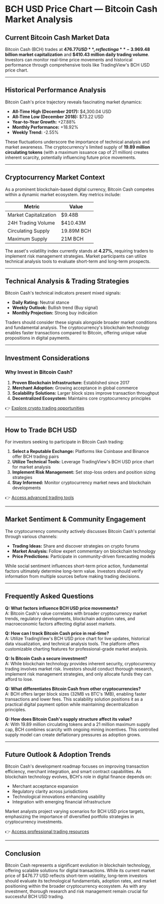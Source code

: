 # BCH USD Price Chart — Bitcoin Cash Market Analysis

## Current Bitcoin Cash Market Data  
Bitcoin Cash (BCH) trades at **$476.77 USD**, reflecting a **-3.96% decline** in the last 24 hours. This digital asset demonstrates typical cryptocurrency market volatility, with a **$9.48 billion market capitalization** and **$410.43 million daily trading volume**. Investors can monitor real-time price movements and historical performance through comprehensive tools like TradingView's BCH USD price chart.  

---

## Historical Performance Analysis  
Bitcoin Cash's price trajectory reveals fascinating market dynamics:  
- **All-Time High (December 2017):** $4,300.04 USD  
- **All-Time Low (December 2018):** $73.22 USD  
- **Year-to-Year Growth:** +27.88%  
- **Monthly Performance:** +18.92%  
- **Weekly Trend:** -2.55%  

These fluctuations underscore the importance of technical analysis and market awareness. The cryptocurrency's limited supply of **19.89 million circulating tokens** (with a maximum issuance cap of 21 million) creates inherent scarcity, potentially influencing future price movements.  

---

## Cryptocurrency Market Context  
As a prominent blockchain-based digital currency, Bitcoin Cash competes within a dynamic market ecosystem. Key metrics include:  

| Metric                | Value             |  
|-----------------------|-------------------|  
| Market Capitalization | $9.48B            |  
| 24H Trading Volume    | $410.43M          |  
| Circulating Supply    | 19.89M BCH        |  
| Maximum Supply        | 21M BCH           |  

The asset's volatility index currently stands at **4.27%**, requiring traders to implement risk management strategies. Market participants can utilize technical analysis tools to evaluate short-term and long-term prospects.  

---

## Technical Analysis & Trading Strategies  
Bitcoin Cash's technical indicators present mixed signals:  
- **Daily Rating:** Neutral stance  
- **Weekly Outlook:** Bullish trend (Buy signal)  
- **Monthly Projection:** Strong buy indication  

Traders should consider these signals alongside broader market conditions and fundamental analysis. The cryptocurrency's blockchain technology enables faster transactions compared to Bitcoin, offering unique value propositions in digital payments.  

---

## Investment Considerations  

### Why Invest in Bitcoin Cash?  
1. **Proven Blockchain Infrastructure:** Established since 2017  
2. **Merchant Adoption:** Growing acceptance in global commerce  
3. **Scalability Solutions:** Larger block sizes improve transaction throughput  
4. **Decentralized Ecosystem:** Maintains core cryptocurrency principles  

👉 [Explore crypto trading opportunities](https://bit.ly/okx-bonus)  

---

## How to Trade BCH USD  
For investors seeking to participate in Bitcoin Cash trading:  
1. **Select a Reputable Exchange:** Platforms like Coinbase and Binance offer BCH trading pairs  
2. **Utilize Technical Tools:** Leverage TradingView's BCH USD price chart for market analysis  
3. **Implement Risk Management:** Set stop-loss orders and position sizing strategies  
4. **Stay Informed:** Monitor cryptocurrency market news and blockchain developments  

👉 [Access advanced trading tools](https://bit.ly/okx-bonus)  

---

## Market Sentiment & Community Engagement  
The cryptocurrency community actively discusses Bitcoin Cash's potential through various channels:  
- **Trading Ideas:** Share and discover strategies on crypto forums  
- **Market Analysis:** Follow expert commentary on blockchain technology  
- **Price Predictions:** Participate in community-driven forecasting models  

While social sentiment influences short-term price action, fundamental factors ultimately determine long-term value. Investors should verify information from multiple sources before making trading decisions.  

---

## Frequently Asked Questions  

**Q: What factors influence BCH USD price movements?**  
A: Bitcoin Cash's value correlates with broader cryptocurrency market trends, regulatory developments, blockchain adoption rates, and macroeconomic factors affecting digital asset markets.  

**Q: How can I track Bitcoin Cash price in real-time?**  
A: Utilize TradingView's BCH USD price chart for live updates, historical data visualization, and technical analysis tools. The platform offers customizable charting features for professional-grade market analysis.  

**Q: Is Bitcoin Cash a secure investment?**  
A: While blockchain technology provides inherent security, cryptocurrency trading involves market risk. Investors should conduct thorough research, implement risk management strategies, and only allocate funds they can afford to lose.  

**Q: What differentiates Bitcoin Cash from other cryptocurrencies?**  
A: BCH offers larger block sizes (32MB vs BTC's 1MB), enabling faster transactions and lower fees. This scalability solution positions it as a practical digital payment option while maintaining decentralization principles.  

**Q: How does Bitcoin Cash's supply structure affect its value?**  
A: With 19.89 million circulating tokens and a 21 million maximum supply cap, BCH combines scarcity with ongoing mining incentives. This controlled supply model can create deflationary pressures as adoption grows.  

---

## Future Outlook & Adoption Trends  
Bitcoin Cash's development roadmap focuses on improving transaction efficiency, merchant integration, and smart contract capabilities. As blockchain technology evolves, BCH's role in digital finance depends on:  
- Merchant acceptance expansion  
- Regulatory clarity across jurisdictions  
- Technological innovations enhancing usability  
- Integration with emerging financial infrastructure  

Market analysts project varying scenarios for BCH USD price targets, emphasizing the importance of diversified portfolio strategies in cryptocurrency investments.  

👉 [Access professional trading resources](https://bit.ly/okx-bonus)  

---

## Conclusion  
Bitcoin Cash represents a significant evolution in blockchain technology, offering scalable solutions for digital transactions. While its current market price of $476.77 USD reflects short-term volatility, long-term investors should evaluate its technological fundamentals, adoption rates, and market positioning within the broader cryptocurrency ecosystem. As with any investment, thorough research and risk management remain crucial for successful BCH USD trading.